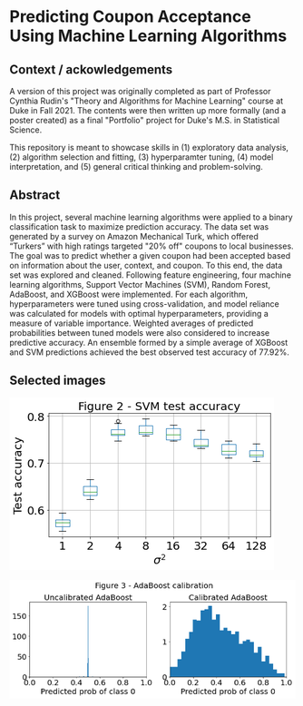 # Predicting Coupon Acceptance Using Machine Learning Algorithms

## Context / ackowledgements

A version of this project was originally completed as part of Professor Cynthia 
Rudin's "Theory and Algorithms for Machine Learning" course at Duke in Fall 2021.
The contents were then written up more formally (and a poster created) as a final
"Portfolio" project for Duke's M.S. in Statistical Science.

This repository is meant to showcase skills in (1) exploratory data analysis,
(2) algorithm selection and fitting, (3) hyperparamter tuning, (4) model 
interpretation, and (5) general critical thinking and problem-solving.

## Abstract

In this project, several machine learning algorithms were applied to a binary
classification task to maximize prediction accuracy. The data set was generated 
by a survey on Amazon Mechanical Turk, which offered “Turkers” with high ratings
targeted "20% off" coupons to local businesses. The goal was to predict 
whether a given coupon had been accepted based on information about the user, 
context, and coupon. To this end, the data set was explored and cleaned.
Following feature 
engineering, four machine learning algorithms, Support Vector Machines (SVM), 
Random Forest, AdaBoost, and XGBoost were implemented. For each algorithm, 
hyperparameters were tuned using cross-validation, and model reliance was 
calculated for models with optimal hyperparameters, providing a measure of 
variable importance. Weighted averages of predicted 
probabilities between tuned models were also considered to increase predictive
accuracy. An ensemble formed by a simple average of XGBoost and SVM predictions
achieved the best observed test accuracy of 77.92%.

## Selected images

![](Images/SVM_cv_large.png)

![](Images/AdaBoost_calibration_large.png)

